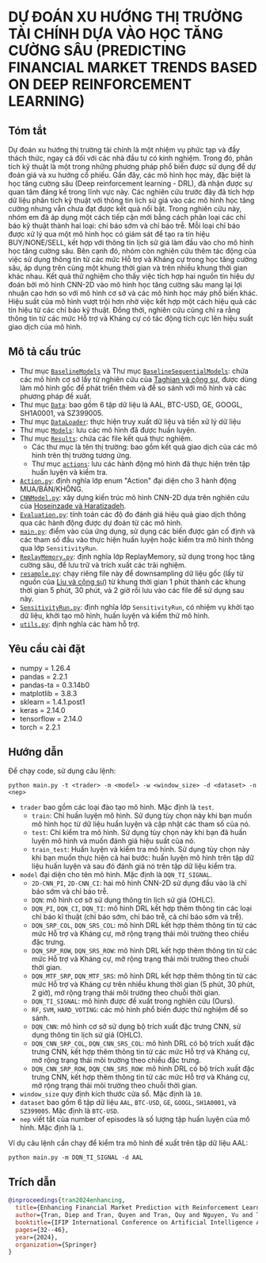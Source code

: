 # DỰ ĐOÁN XU HƯỚNG THỊ TRƯỜNG TÀI CHÍNH DỰA VÀO HỌC TĂNG CƯỜNG SÂU (PREDICTING FINANCIAL MARKET TRENDS BASED ON DEEP REINFORCEMENT LEARNING)
## Tóm tắt 
Dự đoán xu hướng thị trường tài chính là một nhiệm vụ phức tạp và đầy thách thức, ngay cả đối với các nhà đầu tư có kinh nghiệm. Trong đó, phân tích kỹ thuật là một trong những phương pháp phổ biến được sử dụng để dự đoán giá và xu hướng cổ phiếu. Gần đây, các mô hình học máy, đặc biệt là học tăng cường sâu (Deep reinforcement learning - DRL), đã nhận được sự quan tâm đáng kể trong lĩnh vực này. Các nghiên cứu trước đây đã tích hợp dữ liệu phân tích kỹ thuật với thông tin lịch sử giá vào các mô hình học tăng cường nhưng vẫn chưa đạt được kết quả nổi bật. Trong nghiên cứu này, nhóm em đã áp dụng một cách tiếp cận mới bằng cách phân loại các chỉ báo kỹ thuật thành hai loại: chỉ báo sớm và chỉ báo trễ. Mỗi loại chỉ báo được xử lý qua một mô hình học có giám sát để tạo ra tín hiệu BUY/NONE/SELL, kết hợp với thông tin lịch sử giá làm đầu vào cho mô hình học tăng cường sâu. Bên cạnh đó, nhóm còn nghiên cứu thêm tác động của việc sử dụng thông tin từ các mức Hỗ trợ và Kháng cự trong học tăng cường sâu, áp dụng trên cùng một khung thời gian và trên nhiều khung thời gian khác nhau. Kết quả thử nghiệm cho thấy việc tích hợp hai nguồn tín hiệu dự đoán bởi mô hình CNN-2D vào mô hình học tăng cường sâu mang lại lợi nhuận cao hơn so với mô hình cơ sở và các mô hình học máy phổ biến khác. Hiệu suất của mô hình vượt trội hơn nhờ việc kết hợp một cách hiệu quả các tín hiệu từ các chỉ báo kỹ thuật. Đồng thời, nghiên cứu cũng chỉ ra rằng thông tin từ các mức Hỗ trợ và Kháng cự có tác động tích cực lên hiệu suất giao dịch của mô hình.

## Mô tả cấu trúc
* Thư mục [`BaselineModels`](./BaselineModels/) và Thư mục [`BaselineSequentialModels`](./BaselineSequentialModels/): chứa các mô hình cơ sở lấy từ nghiên cứu của [Taghian và cộng sự](https://github.com/MehranTaghian/DQN-Trading), được dùng làm mô hình gốc để phát triển thêm và để so sánh với mô hình và các phương pháp đề xuất.
* Thư mục [`Data`](./Data/): bao gồm 6 tập dữ liệu là AAL, BTC-USD, GE, GOOGL, SH1A0001, và SZ399005.
* Thư mục [`DataLoader`](./DataLoader/): thực hiện truy xuất dữ liệu và tiền xử lý dữ liệu
* Thư mục [`Models`](./Models/): lưu các mô hình đã được huấn luyện.
* Thư mục [`Results`](./Results/): chứa các file kết quả thực nghiệm.
  * Các thư mục là tên thị trường: bao gồm kết quả giao dịch của các mô hình trên thị trường tương ứng.
  * Thư mục [`actions`](./Results/actions/): lưu các hành động mô hình đã thực hiện trên tập huấn luyện và kiểm tra.
* [`Action.py`](./Action.py): định nghĩa lớp enum "Action" đại diện cho 3 hành động MUA/BÁN/KHÔNG.
* [`CNNModel.py`](./CNNModel.py): xây dựng kiến trúc mô hình CNN-2D dựa trên nghiên cứu của [Hoseinzade và Haratizadeh](https://www.sciencedirect.com/science/article/abs/pii/S0957417419301915).
* [`Evaluation.py`](./Evaluation.py): tính toán các độ đo đánh giá hiệu quả giao dịch thông qua các hành động được dự đoán từ các mô hình.
* [`main.py`](./main.py): điểm vào của ứng dụng, sử dụng các biến được gán cố định và các tham số đầu vào thực hiện huấn luyện hoặc kiểm tra mô hình thông qua lớp `SensitivityRun`.
* [`ReplayMemory.py`](./ReplayMemory.py): định nghĩa lớp ReplayMemory, sử dụng trong học tăng cường sâu, để lưu trữ và trích xuất các trải nghiệm.
* [`resample.py`](./resample.py): chạy riêng file này để downsampling dữ liệu gốc (lấy từ nguồn của [Liu và cộng sự](https://github.com/marscrazy/MTDNN/tree/master)) từ khung thời gian 1 phút thành các khung thời gian 5 phút, 30 phút, và 2 giờ rồi lưu vào các file để sử dụng sau này.
* [`SensitivityRun.py`](./SensitivityRun.py): định nghĩa lớp `SensitivityRun`, có nhiệm vụ khởi tạo dữ liệu, khởi tạo mô hình, huấn luyện và kiểm thử mô hình.
* [`utils.py`](./utils.py): định nghĩa các hàm hỗ trợ.


## Yêu cầu cài đặt
* numpy = 1.26.4
* pandas = 2.2.1
* pandas-ta = 0.3.14b0
* matplotlib = 3.8.3
* sklearn = 1.4.1.post1
* keras = 2.14.0
* tensorflow = 2.14.0
* torch = 2.2.1

## Hướng dẫn
Để chạy code, sử dụng câu lệnh:
```shell
python main.py -t <trader> -m <model> -w <window_size> -d <dataset> -n <nep>
```
* `trader` bao gồm các loại đào tạo mô hình. Mặc định là `test`.
  * `train`: Chỉ huấn luyện mô hình. Sử dụng tùy chọn này khi bạn muốn mô hình học từ dữ liệu huấn luyện và cập nhật các tham số của nó.
  * `test`: Chỉ kiểm tra mô hình. Sử dụng tùy chọn này khi bạn đã huấn luyện mô hình và muốn đánh giá hiệu suất của nó.
  * `train_test`: Huấn luyện và kiểm tra mô hình. Sử dụng tùy chọn này khi bạn muốn thực hiện cả hai bước: huấn luyện mô hình trên tập dữ liệu huấn luyện và sau đó đánh giá nó trên tập dữ liệu kiểm tra.
* `model` đại diện cho tên mô hình. Mặc định là `DQN_TI_SIGNAL`.
  * `2D-CNN_PI`, `2D-CNN_CI`: hai mô hình CNN-2D sử dụng đầu vào là chỉ báo sớm và chỉ báo trễ.
  * `DQN`: mô hình cơ sở sử dụng thông tin lịch sử giá (OHLC).
  * `DQN_PI`, `DQN_CI`, `DQN_TI`: mô hình DRL kết hợp thêm thông tin các loại chỉ báo kĩ thuật (chỉ báo sớm, chỉ báo trễ, cả chỉ báo sớm và trễ).
  * `DQN_SRP_COL`, `DQN_SRS_COL`: mô hình DRL kết hợp thêm thông tin từ các mức Hỗ trợ và Kháng cự, mở rộng trạng thái môi trường theo chiều đặc trưng.
  * `DQN_SRP_ROW`, `DQN_SRS_ROW`: mô hình DRL kết hợp thêm thông tin từ các mức Hỗ trợ và Kháng cự, mở rộng trạng thái môi trường theo chuỗi thời gian.
  * `DQN_MTF_SRP`, `DQN_MTF_SRS`: mô hình DRL kết hợp thêm thông tin từ các mức Hỗ trợ và Kháng cự trên nhiều khung thời gian (5 phút, 30 phút, 2 giờ), mở rộng trạng thái môi trường theo chuỗi thời gian.
  * `DQN_TI_SIGNAL`: mô hình được đề xuất trong nghiên cứu (Ours).
  * `RF`, `SVM`, `HARD_VOTING`: các mô hình phổ biến được thử nghiệm để so sánh.
  * `DQN_CNN`: mô hình cơ sở sử dụng bộ trích xuất đặc trưng CNN, sử dụng thông tin lịch sử giá (OHLC).
  * `DQN_CNN_SRP_COL`, `DQN_CNN_SRS_COL`: mô hình DRL có bộ trích xuất đặc trưng CNN, kết hợp thêm thông tin từ các mức Hỗ trợ và Kháng cự, mở rộng trạng thái môi trường theo chiều đặc trưng.
  * `DQN_CNN_SRP_ROW`, `DQN_CNN_SRS_ROW`: mô hình DRL có bộ trích xuất đặc trưng CNN, kết hợp thêm thông tin từ các mức Hỗ trợ và Kháng cự, mở rộng trạng thái môi trường theo chuỗi thời gian.
* `window_size` quy định kích thước cửa sổ. Mặc định là `10`.
* `dataset` bao gồm 6 tập dữ liệu `AAL`, `BTC-USD`, `GE`, `GOOGL`, `SH1A0001`, và `SZ399005`. Mặc định là `BTC-USD`.
* `nep` viết tắt của number of episodes là số lượng tập huấn luyện của mô hình. Mặc định là `1`.

Ví dụ câu lệnh cần chạy để kiểm tra mô hình đề xuất trên tập dữ liệu AAL: 
```shell
python main.py -m DQN_TI_SIGNAL -d AAL
```

## Trích dẫn
```bibtex
@inproceedings{tran2024enhancing,
  title={Enhancing Financial Market Prediction with Reinforcement Learning and Ensemble Learning},
  author={Tran, Diep and Tran, Quyen and Tran, Quy and Nguyen, Vu and Tran, Minh-Triet},
  booktitle={IFIP International Conference on Artificial Intelligence Applications and Innovations},
  pages={32--46},
  year={2024},
  organization={Springer}
}
```
